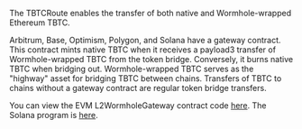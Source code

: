 The TBTCRoute enables the transfer of both native and Wormhole-wrapped Ethereum TBTC.

Arbitrum, Base, Optimism, Polygon, and Solana have a gateway contract. This contract mints native TBTC when it receives a payload3 transfer of Wormhole-wrapped TBTC from the token bridge. Conversely, it burns native TBTC when bridging out. Wormhole-wrapped TBTC serves as the "highway" asset for bridging TBTC between chains.
Transfers of TBTC to chains without a gateway contract are regular token bridge transfers.

You can view the EVM L2WormholeGateway contract code [here](https://github.com/keep-network/tbtc-v2/blob/main/solidity/contracts/l2/L2WormholeGateway.sol). The Solana program is [here](https://github.com/keep-network/tbtc-v2/tree/main/cross-chain/solana).
